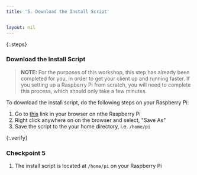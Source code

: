 ```yaml
---
title: '5. Download the Install Script'


layout: nil
---
```


{:.steps}
### Download the Install Script

> **NOTE:** For the purposes of this workshop, this step has already been completed for you, in order to get your client up and running faster. If you setting up a Raspberry Pi from scratch, you will need to complete this process, which should only take a few minutes.

To download the install script, do the following steps on your Raspberry Pi:

1. Go to [this](https://raw.githubusercontent.com/intel-iot-devkit/avs-device-sdk-intel-speech-enabling-kit/master/install_avs_sdk.sh) link in your browser on nthe Raspberry Pi
2. Right click anywhere on on the browser and select, "Save As"
3. Save the script to the your home directory, i.e. `/home/pi`

{:.verify}
### Checkpoint 5

1. The install script is located at `/home/pi` on your Raspberry Pi
